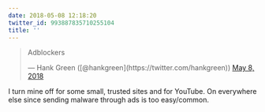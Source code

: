 ```yaml
---
date: 2018-05-08 12:18:20
twitter_id: 993887835710255104
title: ''
---
```


<blockquote class="twitter-tweet"><p lang="en" dir="ltr">Adblockers</p>&mdash; Hank Green ([@hankgreen](https://twitter.com/hankgreen)) <a href="https://twitter.com/hankgreen/status/993887379051106304?ref_src=twsrc%5Etfw">May 8, 2018</a></blockquote>
<script async src="https://platform.twitter.com/widgets.js" charset="utf-8"></script>

I turn mine off for some small, trusted sites and for YouTube. On everywhere else since sending malware through ads is too easy/common.
